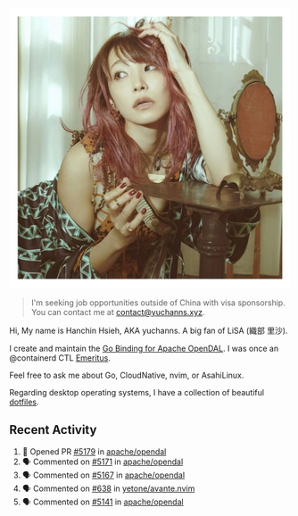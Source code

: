 <p align="center">
  <img src="./assets/LiSA2.webp" width=550 />
</p>

> I'm seeking job opportunities outside of China with visa sponsorship. You can contact me at contact@yuchanns.xyz.

Hi, My name is Hanchin Hsieh, AKA yuchanns. A big fan of LiSA (織部 里沙).

I create and maintain the [Go Binding for Apache OpenDAL](https://github.com/apache/opendal/tree/main/bindings/go). I was once an @containerd CTL [Emeritus](https://github.com/containerd/nerdctl/pull/3067).

Feel free to ask me about Go, CloudNative, nvim, or AsahiLinux.

Regarding desktop operating systems, I have a collection of beautiful [dotfiles](https://github.com/yuchanns/dotfiles).

## Recent Activity

<!--START_SECTION:activity-->
1. 💪 Opened PR [#5179](https://github.com/apache/opendal/pull/5179) in [apache/opendal](https://github.com/apache/opendal)
2. 🗣 Commented on [#5171](https://github.com/apache/opendal/pull/5171#issuecomment-2400813467) in [apache/opendal](https://github.com/apache/opendal)
3. 🗣 Commented on [#5167](https://github.com/apache/opendal/pull/5167#issuecomment-2397501752) in [apache/opendal](https://github.com/apache/opendal)
4. 🗣 Commented on [#638](https://github.com/yetone/avante.nvim/pull/638#issuecomment-2375928202) in [yetone/avante.nvim](https://github.com/yetone/avante.nvim)
5. 🗣 Commented on [#5141](https://github.com/apache/opendal/pull/5141#issuecomment-2373330611) in [apache/opendal](https://github.com/apache/opendal)
<!--END_SECTION:activity-->

